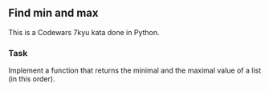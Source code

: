 ## Find min and max

This is a Codewars 7kyu kata done in Python.

### Task

Implement a function that returns the minimal and the maximal value of a list (in this order).
